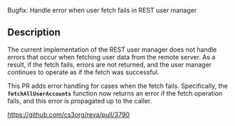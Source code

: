 Bugfix: Handle error when user fetch fails in REST user manager

## Description

The current implementation of the REST user manager does not handle errors that occur when fetching user data from the remote server. As a result, if the fetch fails, errors are not returned, and the user manager continues to operate as if the fetch was successful.

This PR adds error handling for cases when the fetch fails. Specifically, the **`fetchAllUserAccounts`** function now returns an error if the fetch operation fails, and this error is propagated up to the caller.

https://github.com/cs3org/reva/pull/3790
